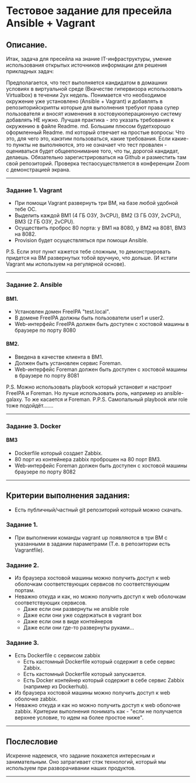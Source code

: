 # Тестовое задание для пресейла Ansible + Vagrant

## Описание.
Итак, задача для пресейла на знание IT-инфраструктуры, умение использования открытых источников
информации для решения прикладных задач:

<div align="left"> Предполагается, что тест выполняется кандидатом в домашних условиях в виртуальной среде (Вкачестве гипервизора использовать Virtualbox) в течении 2ух недель. Понимается что необходимое окружение уже установлено (Ansible + Vagrant) и добавлять в репозиторийскрипты которые для выполнения требуют права супер пользователя и вносят изменения в хостовуюоперационную систему добавлять НЕ нужно. Лучшая практика - это указать требования к окружению в файле Readme. md.  Большим плюсом будетхорошо оформленный Readme. md который отвечает на простые вопросы: Что это, для чего это, какэтим пользоваться, какие требования. Если какие-то пункты не выполняются, это не означает что тест провален - оцениваться будет общеепонимание того, что ты, дорогой кандидат, делаешь. Обязательно зарегистрироваться на Github и разместить там свой репозиторий.  Проверка тестаосуществляется в конференции Zoom с демонстрацией экрана. </div>

***
### Задание 1. Vagrant

* При помощи Vagrant развернуть три ВМ, на базе любой удобной тебе ОС.
* Выделить каждой ВМ1 (4 ГБ ОЗУ, 3vCPU), ВМ2 (3 ГБ ОЗУ, 2vCPU), ВМ3 (2 ГБ ОЗУ, 2vCPU).
* Осуществить проброс 80 порта: у ВМ1 на 8080, у ВМ2 на 8081, ВМ3 на 8082.
* Provision будет осуществляться при помощи Ansible.

P.S. Если этот пункт кажется тебе сложным, то демонстрировать придется на ВМ развернутых тобой
вручную, что дольше. (И кстати Vagrant мы используем на регулярной основе).
***
### Задание 2. Ansible

#### ВМ1.
* Установлен домен FreeIPA "test.local".
* В домене FreeIPA должны быть пользователи user1 и user2.
* Web-интерфейс FreeIPA должен быть доступен с хостовой машины в браузере по порту 8080
#### ВМ2.
* Введена в качестве клиента в ВМ1.
* Должен быть установлен сервис Foreman.
* Web-интерфейс Foreman должен быть доступен с хостовой машины в браузере по порту 8081

P.S. Можно использовать playbook который установит и настроит FreeIPA и Foreman. Но лучше
использовать роль, например из ansible-galaxy. То же касается и Foreman.
P.P.S. Самопальный playbook или role тоже подойдёт.......
***
### Задание 3. Docker
#### ВМ3
* Dockerfile который создает Zabbix.
* 80 порт из контейнера zabbix проброшен на 80 порт ВМ3.
* Web-интерфейс Foreman должен быть доступен с хостовой машины браузере по порту 8082
****
## Критерии выполнения задания:
 - Есть публичный/частный git репозиторий который можно скачать.

### Задание 1.
* При выполнении команды vagrant up появляются в три ВМ с указанными в задании параметрами
(Т.е. в репозитории есть Vagrantfile).

### Задание 2.
* Из браузера хостовой машины можно получить доступ к web оболочкам соответствующих сервисов по соответствующим портам.
* Неважно откуда и как, но можно получить доступ к web оболочкам соответствующих сервисов.
  * Даже если они развернуты не ansible role
  * Даже если они уже содержаться в vagrant box
  * Даже если они в виде контейнеров
  * Даже если они где-то развернуты руками...

### Задание 3.
* Есть Dockerfile с сервисом zabbix
  * Есть кастомный Dockerfile который содержит в себе сервис Zabbix.
  * Есть кастомный Dockerfile который запускается.
  * Есть Docker контейнер который содержит в себе сервис Zabbix (например из Dockerhub).
* Из браузера хостовой машины можно получить доступ к web оболочке zabbix.
* Неважно откуда и как но можно получить доступ к web оболочке zabbix.
Критерии выполнения понимать как - "если не получается верхнее условие, то идем на более простое
ниже".
***
## Послесловие
Искренне надеемся, что задание покажется интересным и занимательным. Оно затрагивает стэк
технологий, который мы используем при разворачивании наших продуктов.
***
